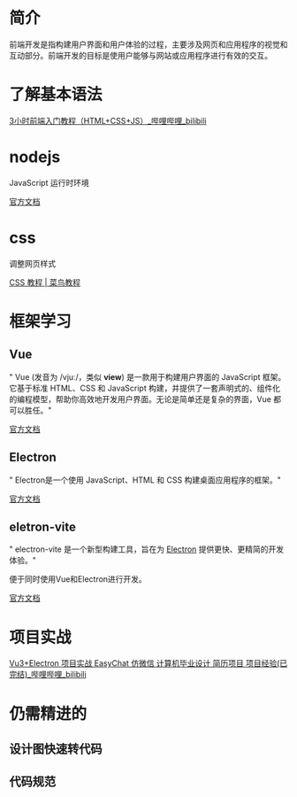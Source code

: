# 简介

前端开发是指构建用户界面和用户体验的过程，主要涉及网页和应用程序的视觉和互动部分。前端开发的目标是使用户能够与网站或应用程序进行有效的交互。

# 了解基本语法

[3小时前端入门教程（HTML+CSS+JS）_哔哩哔哩_bilibili](https://www.bilibili.com/video/BV1BT4y1W7Aw/?spm_id_from=333.337.search-card.all.click&vd_source=6224cbfb92381964ffb0d531cec7e040)

# nodejs

 JavaScript 运行时环境

[官方文档](https://nodejs.org/zh-cn/learn/getting-started/introduction-to-nodejs)

# css

调整网页样式

[CSS 教程 | 菜鸟教程](https://www.runoob.com/css/css-tutorial.html)

# 框架学习

## Vue

" Vue (发音为 /vjuː/，类似 **view**) 是一款用于构建用户界面的 JavaScript 框架。它基于标准 HTML、CSS 和 JavaScript 构建，并提供了一套声明式的、组件化的编程模型，帮助你高效地开发用户界面。无论是简单还是复杂的界面，Vue 都可以胜任。"

[官方文档](https://cn.vuejs.org/)

## Electron

" Electron是一个使用 JavaScript、HTML 和 CSS 构建桌面应用程序的框架。"

[官方文档](https://www.electronjs.org/zh/docs/latest/)

## eletron-vite

" electron-vite 是一个新型构建工具，旨在为 [Electron](https://www.electronjs.org/) 提供更快、更精简的开发体验。"

便于同时使用Vue和Electron进行开发。

[官方文档](https://cn.electron-vite.org/guide/)

# 项目实战

[Vu3+Electron 项目实战 EasyChat 仿微信 计算机毕业设计 简历项目 项目经验(已完结)_哔哩哔哩_bilibili](https://www.bilibili.com/video/BV1qz421Y7zR/?spm_id_from=333.999.0.0&vd_source=6224cbfb92381964ffb0d531cec7e040)

# 仍需精进的
## 设计图快速转代码
## 代码规范